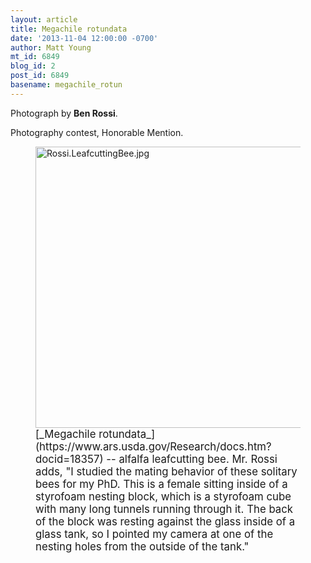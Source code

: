 ```yaml
---
layout: article
title: Megachile rotundata
date: '2013-11-04 12:00:00 -0700'
author: Matt Young
mt_id: 6849
blog_id: 2
post_id: 6849
basename: megachile_rotun
---
```

Photograph by **Ben Rossi**.

Photography contest, Honorable Mention.

<figure>
<img src="/PT/uploads/2013/Rossi.LeafcuttingBee.jpg" alt="Rossi.LeafcuttingBee.jpg" width="600" height="450" />
<figcaption markdown="span">
<big>[_Megachile rotundata_](https://www.ars.usda.gov/Research/docs.htm?docid=18357) -- alfalfa leafcutting bee.  Mr. Rossi adds, "I studied the mating behavior of these solitary bees for my PhD. This is a female sitting inside of a styrofoam nesting block, which is a styrofoam cube with many long tunnels running through it. The back of the block was resting against the glass inside of a glass tank, so I pointed my camera at one of the nesting holes from the outside of the tank."</big>

</figcaption>
</figure>
